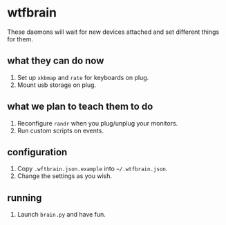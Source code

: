 # wtfbrain

These daemons will wait for new devices attached and set different things for them.

## what they can do now
  1. Set up `xkbmap` and `rate` for keyboards on plug.
  1. Mount usb storage on plug.

## what we plan to teach them to do
  1. Reconfigure `randr` when you plug/unplug your monitors.
  1. Run custom scripts on events.

## configuration
  1. Copy `.wftbrain.json.example` into `~/.wtfbrain.json`.
  1. Change the settings as you wish.

## running
  1. Launch `brain.py` and have fun.

